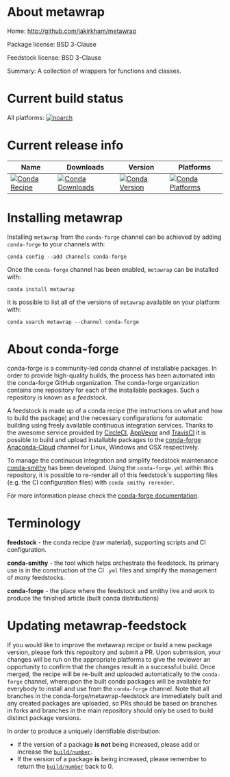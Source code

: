 About metawrap
==============

Home: http://github.com/jakirkham/metawrap

Package license: BSD 3-Clause

Feedstock license: BSD 3-Clause

Summary: A collection of wrappers for functions and classes.



Current build status
====================

All platforms:
[![noarch](https://img.shields.io/circleci/project/github/conda-forge/metawrap-feedstock/master.svg?label=noarch)](https://circleci.com/gh/conda-forge/metawrap-feedstock)

Current release info
====================

| Name | Downloads | Version | Platforms |
| --- | --- | --- | --- |
| [![Conda Recipe](https://img.shields.io/badge/recipe-metawrap-green.svg)](https://anaconda.org/conda-forge/metawrap) | [![Conda Downloads](https://img.shields.io/conda/dn/conda-forge/metawrap.svg)](https://anaconda.org/conda-forge/metawrap) | [![Conda Version](https://img.shields.io/conda/vn/conda-forge/metawrap.svg)](https://anaconda.org/conda-forge/metawrap) | [![Conda Platforms](https://img.shields.io/conda/pn/conda-forge/metawrap.svg)](https://anaconda.org/conda-forge/metawrap) |

Installing metawrap
===================

Installing `metawrap` from the `conda-forge` channel can be achieved by adding `conda-forge` to your channels with:

```
conda config --add channels conda-forge
```

Once the `conda-forge` channel has been enabled, `metawrap` can be installed with:

```
conda install metawrap
```

It is possible to list all of the versions of `metawrap` available on your platform with:

```
conda search metawrap --channel conda-forge
```


About conda-forge
=================

conda-forge is a community-led conda channel of installable packages.
In order to provide high-quality builds, the process has been automated into the
conda-forge GitHub organization. The conda-forge organization contains one repository
for each of the installable packages. Such a repository is known as a *feedstock*.

A feedstock is made up of a conda recipe (the instructions on what and how to build
the package) and the necessary configurations for automatic building using freely
available continuous integration services. Thanks to the awesome service provided by
[CircleCI](https://circleci.com/), [AppVeyor](http://www.appveyor.com/)
and [TravisCI](https://travis-ci.org/) it is possible to build and upload installable
packages to the [conda-forge](https://anaconda.org/conda-forge)
[Anaconda-Cloud](http://docs.anaconda.org/) channel for Linux, Windows and OSX respectively.

To manage the continuous integration and simplify feedstock maintenance
[conda-smithy](http://github.com/conda-forge/conda-smithy) has been developed.
Using the ``conda-forge.yml`` within this repository, it is possible to re-render all of
this feedstock's supporting files (e.g. the CI configuration files) with ``conda smithy rerender``.

For more information please check the [conda-forge documentation](https://conda-forge.org/docs/).

Terminology
===========

**feedstock** - the conda recipe (raw material), supporting scripts and CI configuration.

**conda-smithy** - the tool which helps orchestrate the feedstock.
                   Its primary use is in the construction of the CI ``.yml`` files
                   and simplify the management of *many* feedstocks.

**conda-forge** - the place where the feedstock and smithy live and work to
                  produce the finished article (built conda distributions)


Updating metawrap-feedstock
===========================

If you would like to improve the metawrap recipe or build a new
package version, please fork this repository and submit a PR. Upon submission,
your changes will be run on the appropriate platforms to give the reviewer an
opportunity to confirm that the changes result in a successful build. Once
merged, the recipe will be re-built and uploaded automatically to the
`conda-forge` channel, whereupon the built conda packages will be available for
everybody to install and use from the `conda-forge` channel.
Note that all branches in the conda-forge/metawrap-feedstock are
immediately built and any created packages are uploaded, so PRs should be based
on branches in forks and branches in the main repository should only be used to
build distinct package versions.

In order to produce a uniquely identifiable distribution:
 * If the version of a package **is not** being increased, please add or increase
   the [``build/number``](http://conda.pydata.org/docs/building/meta-yaml.html#build-number-and-string).
 * If the version of a package **is** being increased, please remember to return
   the [``build/number``](http://conda.pydata.org/docs/building/meta-yaml.html#build-number-and-string)
   back to 0.